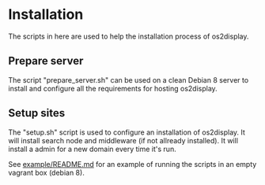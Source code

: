 # Installation

The scripts in here are used to help the installation process of os2display.

## Prepare server

The script "prepare_server.sh" can be used on a clean Debian 8 server to
install and configure all the requirements for hosting os2display.

## Setup sites

The "setup.sh" script is used to configure an installation of os2display. It
will install search node and middleware (if not allready installed). It will
install a admin for a new domain every time it's run.

See [example/README.md](example/README.md) for an example of running the scripts in an empty vagrant box (debian 8).
